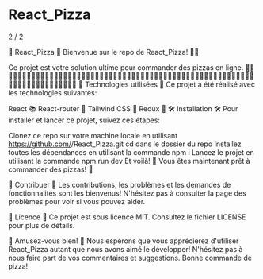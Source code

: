 # React_Pizza

2 / 2

🍕 React_Pizza 🍕
Bienvenue sur le repo de React_Pizza! 🎉🎉

Ce projet est votre solution ultime pour commander des pizzas en ligne. 🍕🍕🍕🍕🍕🍕🍕🍕🍕🍕🍕🍕🍕🍕🍕🍕🍕🍕🍕🍕🍕🍕🍕🍕🍕🍕🍕🍕🍕🍕🍕🍕🍕🍕🍕🍕🍕🍕🍕🍕🍕🍕🍕🍕🍕🍕🍕🍕🍕🍕🍕🍕🍕🍕🍕🍕🍕🍕🍕🍕🍕🍕🍕🍕🍕🍕🍕🍕🍕🍕🍕
🚀 Technologies utilisées 🚀
Ce projet a été réalisé avec les technologies suivantes:

React 📚
React-router 🚦
Tailwind CSS 🎨
Redux 🔄
🛠️ Installation 🛠️
Pour installer et lancer ce projet, suivez ces étapes:

Clonez ce repo sur votre machine locale en utilisant https://github.com/<votre-nom>/React_Pizza.git
cd dans le dossier du repo
Installez toutes les dépendances en utilisant la commande npm i
Lancez le projet en utilisant la commande npm run dev
Et voilà! 🎉 Vous êtes maintenant prêt à commander des pizzas! 🍕

🤝 Contribuer 🤝
Les contributions, les problèmes et les demandes de fonctionnalités sont les bienvenus! N'hésitez pas à consulter la page des problèmes pour voir si vous pouvez aider.

📝 Licence 📝
Ce projet est sous licence MIT. Consultez le fichier LICENSE pour plus de détails.

🎈 Amusez-vous bien! 🎈
Nous espérons que vous apprécierez d'utiliser React_Pizza autant que nous avons aimé le développer! N'hésitez pas à nous faire part de vos commentaires et suggestions. Bonne commande de pizza!
